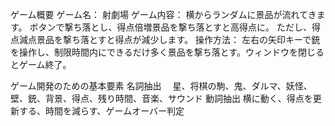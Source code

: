 ゲーム概要
ゲーム名： 射劇場
ゲーム内容：
横からランダムに景品が流れてきます。
ボタンで撃ち落とし、得点倍増景品を撃ち落とすと高得点に。
ただし、得点減点景品を撃ち落とすと得点が減少します。
操作方法：
左右の矢印キーで銃を操作し、制限時間内にできるだけ多く景品を撃ち落とす。ウィンドウを閉じるとゲーム終了。

ゲーム開発のための基本要素
名詞抽出
　星、将棋の駒、鬼、ダルマ、妖怪、壁、銃、背景、得点、残り時間、音楽、サウンド
動詞抽出
横に動く、得点を更新する、時間を減らす、ゲームオーバー判定
